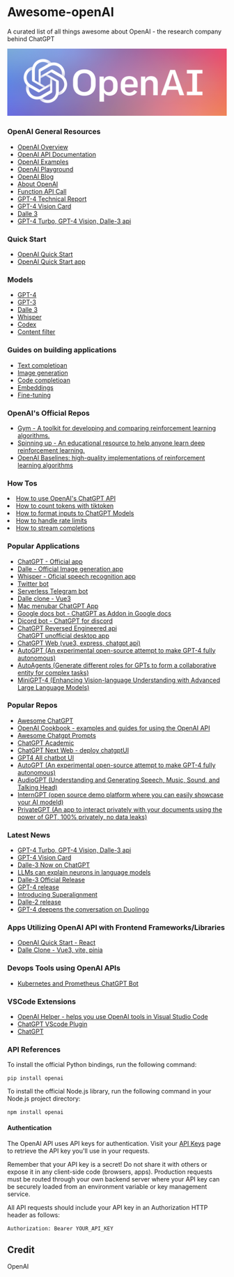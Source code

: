 # Awesome-openAI
A curated list of all things awesome about OpenAI - the research company behind ChatGPT

<img src="banner.png" />

### OpenAI General Resources
<ul>
  <li><a href="https://beta.openai.com/">OpenAI Overview</a></li>
  <li><a href="https://beta.openai.com/docs/introduction">OpenAI API Documentation</a></li>
  <li><a href="https://beta.openai.com/examples">OpenAI Examples</a></li>
  <li><a href="https://beta.openai.com/playground">OpenAI Playground</a></li>
  <li><a href="https://openai.com/blog">OpenAI Blog</a></li>
  <li><a href="https://openai.com/about">About OpenAI</a></li>
  <li><a href="https://openai.com/blog/function-calling-and-other-api-updates">Function API Call</a></li>
  <li><a href="https://openai.com/research/gpt-4">GPT-4 Technical Report</a></li>
  <li><a href="https://openai.com/research/gpt-4v-system-card">GPT-4 Vision Card</a></li>
  <li><a href="https://openai.com/dall-e-3">Dalle 3</a></li>
  <li><a href="https://openai.com/blog/new-models-and-developer-products-announced-at-devday">GPT-4 Turbo, GPT-4 Vision, Dalle-3 api</a></li>
  
</ul>

### Quick Start
<ul>
  <li><a href="https://beta.openai.com/docs/quickstart">OpenAI Quick Start</a></li>
  <li><a href="https://github.com/openai/openai-quickstart-node">OpenAI Quick Start app</a></li>
</ul>

### Models
<ul>
  <li><a href="https://openai.com/product/gpt-4">GPT-4</a></li>
  <li><a href="https://beta.openai.com/docs/models/gpt-3">GPT-3</a></li>
  <li><a href="https://openai.com/dall-e-3">Dalle 3</a></li>
  <li><a href="https://openai.com/research/whisper">Whisper</a></li>
  <li><a href="https://beta.openai.com/docs/models/codex">Codex</a></li>
  <li><a href="https://beta.openai.com/docs/models/content-filter">Content filter</a></li>
</ul>

### Guides on building applications
<ul>
  <li><a href="https://beta.openai.com/docs/guides/completion">Text completioan</a></li>
  <li><a href="https://beta.openai.com/docs/guides/images">Image generation</a></li>
  <li><a href="https://beta.openai.com/docs/guides/code">Code completioan</a></li>
  <li><a href="https://beta.openai.com/docs/guides/embeddings">Embeddings</a></li>
  <li><a href="https://beta.openai.com/docs/guides/fine-tuning">Fine-tuning</a></li>
</ul>

### OpenAI's Official Repos
<ul>
 <li><a href="https://github.com/openai/gym">Gym - A toolkit for developing and comparing reinforcement learning algorithms.</a></li>
 <li><a href="https://github.com/openai/spinningup">Spinning up - An educational resource to help anyone learn deep reinforcement learning.</a></li>
 <li><a href="https://github.com/openai/baselines">OpenAI Baselines: high-quality implementations of reinforcement learning algorithms</a></li>
</ul>

### How Tos
  <li><a href="https://github.com/CodeSnippetHQ/tutorial-openai-chat-api">How to use OpenAI's ChatGPT API</a></li>
  <li><a href="https://github.com/Jaykef/awesome-openAI/blob/main/How-Tos-JupyterNotes/How_to_count_tokens_with_tiktoken.ipynb">How to count tokens with tiktoken </a></li>
  <li><a href="https://github.com/Jaykef/awesome-openAI/edit/main/README.md#:~:text=How_to_format_inputs_to_ChatGPT_models">How to format inputs to ChatGPT Models</a></li>
  <li><a href="https://github.com/Jaykef/awesome-openAI/edit/main/README.md#:~:text=How_to_handle_rate_limits">How to handle rate limits</a></li>
  <li><a href="https://github.com/Jaykef/awesome-openAI/edit/main/README.md#:~:text=How_to_stream_completion">How to stream completions</a></li>
  
  
  
### Popular Applications
<ul>
  <li><a href="https://chat.openai.com/">ChatGPT - Official app</a></li>
  <li><a href="https://beta.openai.com/docs/guides/images">Dalle - Official Image generation app</a></li>
  <li><a href="https://openai.com/blog/whisper/">Whisper - Oficial speech recognition app </a></li>
  <li><a href="https://github.com/transitive-bullshit/chatgpt-twitter-bot">Twitter bot </a></li>
  <li><a href="https://github.com/franalgaba/chatgpt-telegram-bot-serverless">Serverless Telegram bot</a></li>
  <li><a href="https://github.com/Jaykef/OpenAI-ImageGeneration-Vue3">Dalle clone - Vue3</a></li>
  <li><a href="https://github.com/vincelwt/chatgpt-mac">Mac menubar ChatGPT App</a></li>
  <li><a href="https://github.com/cesarhuret/docGPT">Google docs bot - ChatGPT as Addon in Google docs</a></li>
  <li><a href="https://github.com/m1guelpf/chatgpt-discord">Dicord bot - ChatGPT for discord</a></li>
  <li><a href="https://github.com/acheong08/ChatGPT">ChatGPT Reversed Engineered api</a></li
  <li><a href="https://github.com/lencx/ChatGPT">ChatGPT unofficial desktop app</a></li>
  <li><a href="https://github.com/Chanzhaoyu/chatgpt-web">ChatGPT Web (vue3, express, chatgpt api)</a></li>
  <li><a href="https://github.com/Significant-Gravitas/Auto-GPT">AutoGPT (An experimental open-source attempt to make GPT-4 fully autonomous)</a></li>
  <li><a href="https://github.com/LinkSoul-AI/AutoAgents">AutoAgents (Generate different roles for GPTs to form a collaborative entity for complex tasks)</a></li>
  <li><a href="https://github.com/Vision-CAIR/MiniGPT-4">MiniGPT-4 (Enhancing Vision-language Understanding with Advanced Large Language Models)</a></li>
  
</ul>

### Popular Repos

<ul>
 <li><a href="https://github.com/humanloop/awesome-chatgpt">Awesome ChatGPT</a></li>
 <li><a href="https://github.com/openai/openai-cookbook">OpenAI Cookbook - examples and guides for using the OpenAI API</a></li>
 <li><a href="https://github.com/f/awesome-chatgpt-prompts">Awesome Chatgpt Prompts</a></li>
 <li><a href="https://github.com/binary-husky/chatgpt_academic">ChatGPT Academic</a></li>
 <li><a href="https://github.com/Yidadaa/ChatGPT-Next-Web">ChatGPT Next Web -  deploy chatgptUI</a></li>
 <li><a href="https://github.com/nomic-ai/gpt4all-ui">GPT4 All chatbot UI</a></li>
 <li><a href="https://github.com/Significant-Gravitas/Auto-GPT">AutoGPT (An experimental open-source attempt to make GPT-4 fully autonomous)</a></li>
 <li><a href="https://github.com/AIGC-Audio/AudioGPT">AudioGPT (Understanding and Generating Speech, Music, Sound, and Talking Head)</a></li>
   <li><a href="https://github.com/OpenGVLab/InternGPT">InternGPT (open source demo platform where you can easily showcase your AI modeld)</a></li>
  <li><a href="https://github.com/SamurAIGPT/privateGPT">PrivateGPT (An app to interact privately with your documents using the power of GPT, 100% privately, no data leaks)</a></li>
 
 
</ul>

### Latest News
<ul>
  <li><a href="https://openai.com/blog/new-models-and-developer-products-announced-at-devday">GPT-4 Turbo, GPT-4 Vision, Dalle-3 api</a></li>
  <li><a href="https://openai.com/research/gpt-4v-system-card">GPT-4 Vision Card</a></li>
  <li><a href="https://openai.com/blog/dall-e-3-is-now-available-in-chatgpt-plus-and-enterprise">Dalle-3 Now on ChatGPT</a></li>
  <li><a href="https://openai.com/research/language-models-can-explain-neurons-in-language-models">LLMs can explain neurons in language models</a></li>
  <li><a href="https://openai.com/dall-e-3">Dalle-3 Official Release</a></li>
  <li><a href="https://openai.com/product/gpt-4">GPT-4 release</a></li>
  <li><a href="https://openai.com/blog/introducing-superalignment">Introducing Superalignment</a></li>
  <li><a href="https://openai.com/product/dall-e-2">Dalle-2 release</a></li>
  <li><a href="https://openai.com/customer-stories/duolingo">GPT-4 deepens the conversation on Duolingo</a></li>
</ul>

### Apps Utilizing OpenAI API with Frontend Frameworks/Libraries
<ul>
  <li><a href="https://github.com/openai/openai-quickstart-node">OpenAI Quick Start - React</a></li>
  <li><a href="https://github.com/Jaykef/OpenAI-ImageGeneration-Vue3">Dalle Clone - Vue3, vite, pinia</a></li>
</ul>

### Devops Tools using OpenAI APIs
* [Kubernetes and Prometheus ChatGPT Bot](https://github.com/robusta-dev/kubernetes-chatgpt-bot)

### VSCode Extensions
<ul>
  <li><a href="https://marketplace.visualstudio.com/items?itemName=dogukanakkaya.chatgpt-code">OpenAI Helper - helps you use OpenAI tools in Visual Studio Code</a></li>
  <li><a href="https://marketplace.visualstudio.com/items?itemName=JayBarnes.chatgpt-vscode-plugin">ChatGPT VScode Plugin</a></li>
  <li><a href="https://marketplace.visualstudio.com/items?itemName=kiranshah.chatgpt-helper">ChatGPT</a></li>
  
</ul>

### API References
To install the official Python bindings, run the following command:
```
pip install openai
```
To install the official Node.js library, run the following command in your Node.js project directory:

```
npm install openai
```
#### Authentication
The OpenAI API uses API keys for authentication. Visit your <a href="https://beta.openai.com/account/api-keys">API Keys</a>  page to retrieve the API key you'll use in your requests.

Remember that your API key is a secret! Do not share it with others or expose it in any client-side code (browsers, apps). Production requests must be routed through your own backend server where your API key can be securely loaded from an environment variable or key management service.

All API requests should include your API key in an Authorization HTTP header as follows:
```
Authorization: Bearer YOUR_API_KEY
```

## Credit
OpenAI


